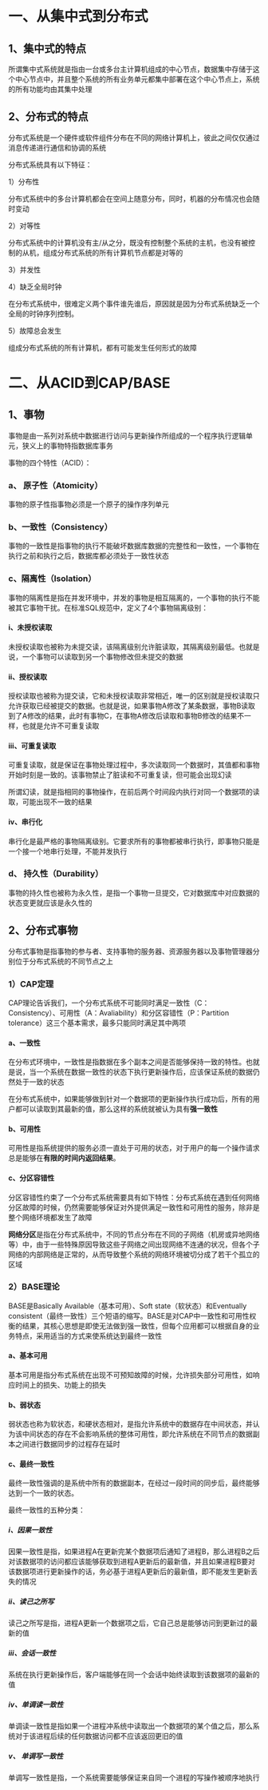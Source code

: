 #  一、从集中式到分布式

## 1、集中式的特点

所谓集中式系统就是指由一台或多台主计算机组成的中心节点，数据集中存储于这个中心节点中，并且整个系统的所有业务单元都集中部署在这个中心节点上，系统的所有功能均由其集中处理

## 2、分布式的特点

分布式系统是一个硬件或软件组件分布在不同的网络计算机上，彼此之间仅仅通过消息传递进行通信和协调的系统

分布式系统具有以下特征：

1）分布性

分布式系统中的多台计算机都会在空间上随意分布，同时，机器的分布情况也会随时变动

2）对等性

分布式系统中的计算机没有主/从之分，既没有控制整个系统的主机，也没有被控制的从机，组成分布式系统的所有计算机节点都是对等的

3）并发性

4）缺乏全局时钟

在分布式系统中，很难定义两个事件谁先谁后，原因就是因为分布式系统缺乏一个全局的时钟序列控制。

5）故障总会发生

组成分布式系统的所有计算机，都有可能发生任何形式的故障

# 二、从ACID到CAP/BASE

## 1、事物 

事物是由一系列对系统中数据进行访问与更新操作所组成的一个程序执行逻辑单元，狭义上的事物特指数据库事务

事物的四个特性（ACID）：

### a、  原子性（Atomicity）

事物的原子性指事物必须是一个原子的操作序列单元

### b、一致性（Consistency）

事物的一致性是指事物的执行不能破坏数据库数据的完整性和一致性，一个事物在执行之前和执行之后，数据库都必须处于一致性状态

### c、隔离性（Isolation）

事物的隔离性是指在并发环境中，并发的事物是相互隔离的，一个事物的执行不能被其它事物干扰。在标准SQL规范中，定义了4个事物隔离级别：

#### i、未授权读取

未授权读取也被称为未提交读，该隔离级别允许脏读取，其隔离级别最低。也就是说，一个事物可以读取到另一个事物修改但未提交的数据

#### ii、授权读取

授权读取也被称为提交读，它和未授权读取非常相近，唯一的区别就是授权读取只允许获取已经被提交的数据。也就是说，如果事物A修改了某条数据，事物B读取到了A修改的结果，此时有事物C，在事物A修改后读取和事物B修改的结果不一样，也就是允许不可重复读取

#### iii、可重复读取

可重复读取，就是保证在事物处理过程中，多次读取同一个数据时，其值都和事物开始时刻是一致的。该事物禁止了脏读和不可重复读，但可能会出现幻读

所谓幻读，就是指相同的事物操作，在前后两个时间段内执行对同一个数据项的读取，可能出现不一致的结果

#### iv、串行化

串行化是最严格的事物隔离级别。它要求所有的事物都被串行执行，即事物只能是一个接一个地串行处理，不能并发执行

### d、 持久性（Durability）

事物的持久性也被称为永久性，是指一个事物一旦提交，它对数据库中对应数据的状态变更就应该是永久性的

## 2、分布式事物

分布式事物是指事物的参与者、支持事物的服务器、资源服务器以及事物管理器分别位于分布式系统的不同节点之上

### 1）CAP定理

CAP理论告诉我们，一个分布式系统不可能同时满足一致性（C：Consistency）、可用性（A：Avaliability）和分区容错性（P：Partition tolerance）这三个基本需求，最多只能同时满足其中两项

#### a、一致性

在分布式环境中，一致性是指数据在多个副本之间是否能够保持一致的特性。也就是说，当一个系统在数据一致性的状态下执行更新操作后，应该保证系统的数据仍然处于一致的状态

在分布式系统中，如果能够做到针对一个数据项的更新操作执行成功后，所有的用户都可以读取到其最新的值，那么这样的系统就被认为具有**强一致性**

#### b、可用性

可用性是指系统提供的服务必须一直处于可用的状态，对于用户的每一个操作请求总是能够在**有限的时间内返回结果**。

#### c、分区容错性

分区容错性约束了一个分布式系统需要具有如下特性：分布式系统在遇到任何网络分区故障的时候，仍然需要能够保证对外提供满足一致性和可用性的服务，除非是整个网络环境都发生了故障

**网络分区**是指在分布式系统中，不同的节点分布在不同的子网络（机房或异地网络等）中，由于一些特殊原因导致这些子网络之间出现网络不连通的状况，但各个子网络的内部网络是正常的，从而导致整个系统的网络环境被切分成了若干个孤立的区域

### 2）BASE理论

BASE是Basically Available（基本可用）、Soft state（软状态）和Eventually consistent（最终一致性）三个短语的缩写。BASE是对CAP中一致性和可用性权衡的结果，其核心思想是即使无法做到强一致性，但每个应用都可以根据自身的业务特点，采用适当的方式来使系统达到最终一致性

#### a、基本可用

基本可用是指分布式系统在出现不可预知故障的时候，允许损失部分可用性，如响应时间上的损失、功能上的损失

#### b、弱状态

弱状态也称为软状态，和硬状态相对，是指允许系统中的数据存在中间状态，并认为该中间状态的存在不会影响系统的整体可用性，即允许系统在不同节点的数据副本之间进行数据同步的过程存在延时

#### c、最终一致性

最终一致性强调的是系统中所有的数据副本，在经过一段时间的同步后，最终能够达到一个一致的状态。

最终一致性的五种分类：

##### i、因果一致性

因果一致性是指，如果进程A在更新完某个数据项后通知了进程B，那么进程B之后对该数据项的访问都应该能够获取到进程A更新后的最新值，并且如果进程B要对该数据项进行更新操作的话，务必基于进程A更新后的最新值，即不能发生更新丢失的情况

##### ii、读己之所写

读己之所写是指，进程A更新一个数据项之后，它自己总是能够访问到更新过的最新的值

##### iii、会话一致性

系统在执行更新操作后，客户端能够在同一个会话中始终读取到该数据项的最新的值

##### iv、单调读一致性

单调读一致性是指如果一个进程冲系统中读取出一个数据项的某个值之后，那么系统对于该进程后续的任何数据访问都不应该返回更旧的值

##### v、 单调写一致性

单调写一致性是指，一个系统需要能够保证来自同一个进程的写操作被顺序地执行
